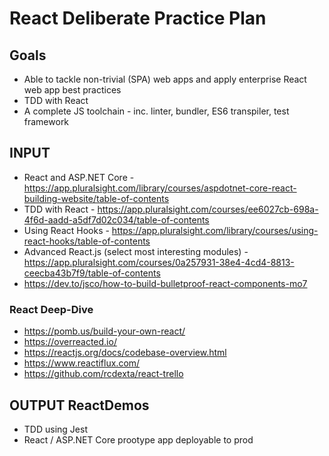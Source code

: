 # React Deliberate Practice Plan

## Goals
- Able to tackle non-trivial (SPA) web apps and apply enterprise React web app best practices
- TDD with React
- A complete JS toolchain - inc. linter, bundler, ES6 transpiler, test framework

## INPUT
- React and ASP.NET Core - https://app.pluralsight.com/library/courses/aspdotnet-core-react-building-website/table-of-contents
- TDD with React - https://app.pluralsight.com/courses/ee6027cb-698a-4f6d-aadd-a5df7d02c034/table-of-contents
- Using React Hooks - https://app.pluralsight.com/library/courses/using-react-hooks/table-of-contents
- Advanced React.js (select most interesting modules) - https://app.pluralsight.com/courses/0a257931-38e4-4cd4-8813-ceecba43b7f9/table-of-contents
- https://dev.to/jsco/how-to-build-bulletproof-react-components-mo7

### React Deep-Dive
- https://pomb.us/build-your-own-react/
- https://overreacted.io/
- https://reactjs.org/docs/codebase-overview.html
- https://www.reactiflux.com/
- https://github.com/rcdexta/react-trello

## OUTPUT ReactDemos
- TDD using Jest
- React / ASP.NET Core prootype app deployable to prod
